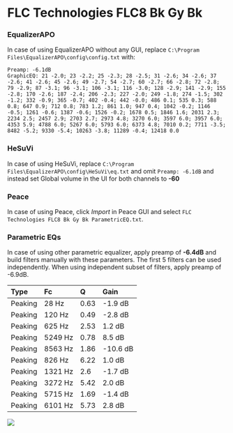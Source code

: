 # FLC Technologies FLC8 Bk Gy Bk

### EqualizerAPO
In case of using EqualizerAPO without any GUI, replace `C:\Program Files\EqualizerAPO\config\config.txt`
with:
```
Preamp: -6.1dB
GraphicEQ: 21 -2.0; 23 -2.2; 25 -2.3; 28 -2.5; 31 -2.6; 34 -2.6; 37 -2.6; 41 -2.6; 45 -2.6; 49 -2.7; 54 -2.7; 60 -2.7; 66 -2.8; 72 -2.8; 79 -2.9; 87 -3.1; 96 -3.1; 106 -3.1; 116 -3.0; 128 -2.9; 141 -2.9; 155 -2.8; 170 -2.6; 187 -2.4; 206 -2.3; 227 -2.0; 249 -1.8; 274 -1.5; 302 -1.2; 332 -0.9; 365 -0.7; 402 -0.4; 442 -0.0; 486 0.1; 535 0.3; 588 0.8; 647 0.9; 712 0.8; 783 1.2; 861 1.0; 947 0.4; 1042 -0.2; 1146 -0.5; 1261 -0.6; 1387 -0.6; 1526 -0.2; 1678 0.5; 1846 1.6; 2031 2.3; 2234 2.5; 2457 2.9; 2703 2.7; 2973 4.8; 3270 6.0; 3597 6.0; 3957 6.0; 4353 5.9; 4788 6.0; 5267 6.0; 5793 6.0; 6373 4.8; 7010 0.2; 7711 -3.5; 8482 -5.2; 9330 -5.4; 10263 -3.8; 11289 -0.4; 12418 0.0
```

### HeSuVi
In case of using HeSuVi, replace `C:\Program Files\EqualizerAPO\config\HeSuVi\eq.txt` and omit `Preamp:
-6.1dB` and instead set Global volume in the UI for both channels to **-60**

### Peace
In case of using Peace, click *Import* in Peace GUI and select `FLC Technologies FLC8 Bk Gy Bk ParametricEQ.txt`.

### Parametric EQs
In case of using other parametric equalizer, apply preamp of **-6.4dB** and build filters manually
with these parameters. The first 5 filters can be used independently.
When using independent subset of filters, apply preamp of -6.9dB.

| Type    | Fc      |    Q | Gain     |
|:--------|:--------|:-----|:---------|
| Peaking | 28 Hz   | 0.63 | -1.9 dB  |
| Peaking | 120 Hz  | 0.49 | -2.8 dB  |
| Peaking | 625 Hz  | 2.53 | 1.2 dB   |
| Peaking | 5249 Hz | 0.78 | 8.5 dB   |
| Peaking | 8563 Hz | 1.86 | -10.6 dB |
| Peaking | 826 Hz  | 6.22 | 1.0 dB   |
| Peaking | 1321 Hz | 2.6  | -1.7 dB  |
| Peaking | 3272 Hz | 5.42 | 2.0 dB   |
| Peaking | 5715 Hz | 1.69 | -1.4 dB  |
| Peaking | 6101 Hz | 5.73 | 2.8 dB   |

![](https://raw.githubusercontent.com/jaakkopasanen/AutoEq/master/results/innerfidelity/sbaf-serious/FLC%20Technologies%20FLC8%20Bk%20Gy%20Bk/FLC%20Technologies%20FLC8%20Bk%20Gy%20Bk.png)